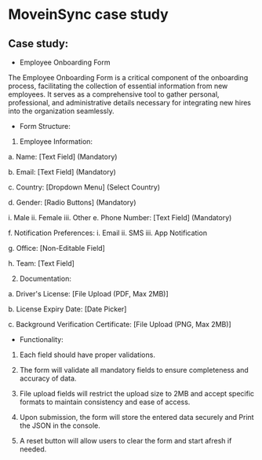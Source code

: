 # MoveinSync case study

## Case study:
* Employee Onboarding Form

The Employee Onboarding Form is a critical component of the onboarding process, facilitating the 
collection of essential information from new employees. It serves as a comprehensive tool to gather 
personal, professional, and administrative details necessary for integrating new hires into the 
organization seamlessly.

* Form Structure:

1. Employee Information:

a. Name: [Text Field] (Mandatory)

b. Email: [Text Field] (Mandatory)

c. Country: [Dropdown Menu] (Select Country)

d. Gender: [Radio Buttons] (Mandatory)

i. Male
ii. Female
iii. Other
e. Phone Number: [Text Field] (Mandatory)

f. Notification Preferences:
i. Email
ii. SMS
iii. App Notification

g. Office: [Non-Editable Field]

h. Team: [Text Field]

2. Documentation:

a. Driver's License: [File Upload (PDF, Max 2MB)]

b. License Expiry Date: [Date Picker]

c. Background Verification Certificate: [File Upload (PNG, Max 2MB)]

* Functionality:

1. Each field should have proper validations.

2. The form will validate all mandatory fields to ensure completeness and accuracy of data.

3. File upload fields will restrict the upload size to 2MB and accept specific formats to maintain 
consistency and ease of access.

4. Upon submission, the form will store the entered data securely and Print the JSON in the 
console.

5. A reset button will allow users to clear the form and start afresh if needed.

